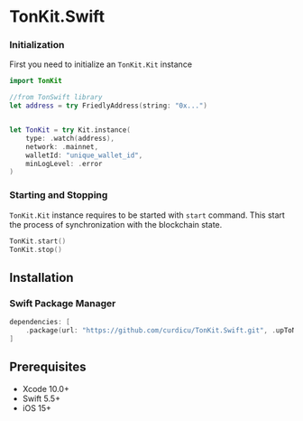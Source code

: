 # TonKit.Swift





### Initialization

First you need to initialize an `TonKit.Kit` instance

```swift
import TonKit

//from TonSwift library
let address = try FriedlyAddress(string: "0x...")


let TonKit = try Kit.instance(
    type: .watch(address), 
    network: .mainnet, 
    walletId: "unique_wallet_id", 
    minLogLevel: .error
)
```

### Starting and Stopping

`TonKit.Kit` instance requires to be started with `start` command. This start the process of synchronization with the blockchain state.

```swift
TonKit.start()
TonKit.stop()
```

## Installation

### Swift Package Manager


```swift
dependencies: [
    .package(url: "https://github.com/curdicu/TonKit.Swift.git", .upToNextMajor(from: "1.0.0"))
]
```

## Prerequisites

* Xcode 10.0+
* Swift 5.5+
* iOS 15+

